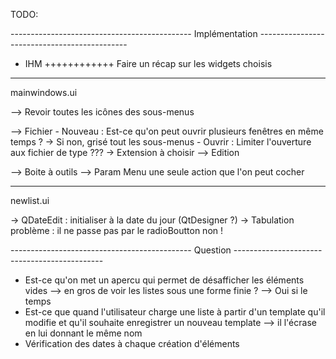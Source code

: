 TODO:


--------------------------------------------- Implémentation ---------------------------------------------
* IHM
++++++++++++ Faire un récap sur les widgets choisis
*****************************************************************************************************************************************************************************

mainwindows.ui

--> Revoir toutes les icônes des sous-menus

--> Fichier
		- Nouveau : Est-ce qu'on peut ouvrir plusieurs fenêtres en même temps ? -> Si non, grisé tout les sous-menus
		- Ouvrir : Limiter l'ouverture aux fichier de type ??? -> Extension à choisir
--> Edition


--> Boite à outils 
	--> Param Menu une seule action que l'on peut cocher
		
*****************************************************************************************************************************************************************************

newlist.ui

-> QDateEdit : initialiser à la date du jour (QtDesigner ?)
-> Tabulation problème : il ne passe pas par le radioBoutton non !


--------------------------------------------- Question ---------------------------------------------

* Est-ce qu'on met un apercu qui permet de désafficher les éléments vides --> en gros de voir les listes sous une forme finie ? --> Oui si le temps
* Est-ce que quand l'utilisateur charge une liste à partir d'un template qu'il modifie et qu'il souhaite enregistrer un nouveau template --> il l'écrase en lui donnant le même nom
* Vérification des dates à chaque création d'éléments